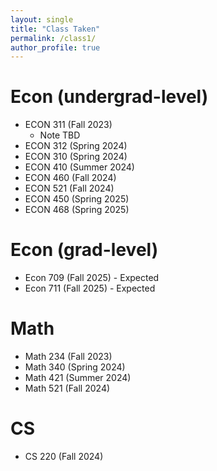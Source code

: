 ```yaml
---
layout: single
title: "Class Taken"
permalink: /class1/
author_profile: true
---
```

Econ (undergrad-level)
=====
* ECON 311 (Fall 2023)
  * Note TBD
* ECON 312 (Spring 2024)
* ECON 310 (Spring 2024)
* ECON 410 (Summer 2024)
* ECON 460 (Fall 2024)
* ECON 521 (Fall 2024)
* ECON 450 (Spring 2025)
* ECON 468 (Spring 2025)

Econ (grad-level)
=====
* Econ 709 (Fall 2025) - Expected
* Econ 711 (Fall 2025) - Expected

Math
=====
* Math 234 (Fall 2023)
* Math 340 (Spring 2024)
* Math 421 (Summer 2024)
* Math 521 (Fall 2024)

CS
=====
* CS 220 (Fall 2024)